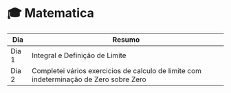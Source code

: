 # 🎓 Matematica

|Dia|Resumo|
|---|---|
|Dia 1|Integral e Definição de Limite|
|Dia 2|Completei vários exercicios de calculo de limite com indeterminação de Zero sobre Zero
